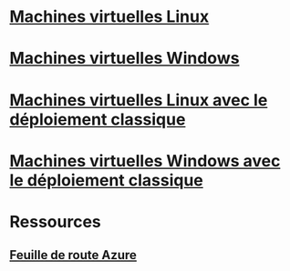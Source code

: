 # [Machines virtuelles Linux](linux/overview.md)
# [Machines virtuelles Windows](windows/overview.md)
# [Machines virtuelles Linux avec le déploiement classique](linux/overview.md?toc=%2fazure%2fvirtual-machines%2flinux%2fclassic%2ftoc.json)
# [Machines virtuelles Windows avec le déploiement classique](windows/overview.md?toc=%2fazure%2fvirtual-machines%2fwindows%2fclassic%2ftoc.json)

# Ressources
## [Feuille de route Azure](https://azure.microsoft.com/roadmap/?category=compute)
